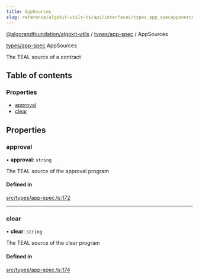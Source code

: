 ```yaml
---
title: AppSources
slug: reference/algokit-utils-ts/api/interfaces/types_app_specappsources
---
```


[@algorandfoundation/algokit-utils](/reference/algokit-utils-ts/api/overview) / [types/app-spec](/reference/algokit-utils-ts/api/modules/types_app_spec/) / AppSources

[types/app-spec](/reference/algokit-utils-ts/api/modules/types_app_spec/).AppSources

The TEAL source of a contract

## Table of contents

### Properties

- [approval](#approval)
- [clear](#clear)

## Properties

### approval

• **approval**: `string`

The TEAL source of the approval program

#### Defined in

[src/types/app-spec.ts:172](https://github.com/algorandfoundation/algokit-utils-ts/blob/main/src/types/app-spec.ts#L172)

---

### clear

• **clear**: `string`

The TEAL source of the clear program

#### Defined in

[src/types/app-spec.ts:174](https://github.com/algorandfoundation/algokit-utils-ts/blob/main/src/types/app-spec.ts#L174)

